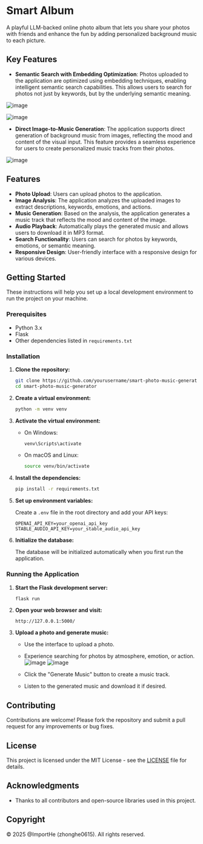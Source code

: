 # Smart Album

A playful LLM-backed online photo album that lets you share your photos with friends and enhance the fun by adding personalized background music to each picture.

## Key Features

- **Semantic Search with Embedding Optimization**: Photos uploaded to the application are optimized using embedding techniques, enabling intelligent semantic search capabilities. This allows users to search for photos not just by keywords, but by the underlying semantic meaning.

![image](https://github.com/user-attachments/assets/edc6b4ec-bdbb-4ac2-8fc9-47463b4acfab)

![image](https://github.com/user-attachments/assets/7cd6ac0e-a27f-4db5-b7f8-9421dde999b1)
  
- **Direct Image-to-Music Generation**: The application supports direct generation of background music from images, reflecting the mood and content of the visual input. This feature provides a seamless experience for users to create personalized music tracks from their photos.

![image](https://github.com/user-attachments/assets/cbc14243-d894-44ec-8ab8-4917dffdf3a7)

## Features

- **Photo Upload**: Users can upload photos to the application.
- **Image Analysis**: The application analyzes the uploaded images to extract descriptions, keywords, emotions, and actions.
- **Music Generation**: Based on the analysis, the application generates a music track that reflects the mood and content of the image.
- **Audio Playback**: Automatically plays the generated music and allows users to download it in MP3 format.
- **Search Functionality**: Users can search for photos by keywords, emotions, or semantic meaning.
- **Responsive Design**: User-friendly interface with a responsive design for various devices.

## Getting Started

These instructions will help you set up a local development environment to run the project on your machine.

### Prerequisites

- Python 3.x
- Flask
- Other dependencies listed in `requirements.txt`

### Installation

1. **Clone the repository:**

   ```bash
   git clone https://github.com/yourusername/smart-photo-music-generator.git
   cd smart-photo-music-generator
   ```

2. **Create a virtual environment:**

   ```bash
   python -m venv venv
   ```

3. **Activate the virtual environment:**

   - On Windows:

     ```bash
     venv\Scripts\activate
     ```

   - On macOS and Linux:

     ```bash
     source venv/bin/activate
     ```

4. **Install the dependencies:**

   ```bash
   pip install -r requirements.txt
   ```

5. **Set up environment variables:**

   Create a `.env` file in the root directory and add your API keys:

   ```plaintext
   OPENAI_API_KEY=your_openai_api_key
   STABLE_AUDIO_API_KEY=your_stable_audio_api_key
   ```

6. **Initialize the database:**

   The database will be initialized automatically when you first run the application.

### Running the Application

1. **Start the Flask development server:**

   ```bash
   flask run
   ```

2. **Open your web browser and visit:**

   ```
   http://127.0.0.1:5000/
   ```

3. **Upload a photo and generate music:**
   - Use the interface to upload a photo.
   - Experience searching for photos by atmosphere, emotion, or action.
   ![image](https://github.com/user-attachments/assets/ed09caf7-52f6-43eb-b419-10fc17453073)
   ![image](https://github.com/user-attachments/assets/5cbab5c4-08c2-475b-97e7-cef294cd0c76)

   - Click the "Generate Music" button to create a music track.
   - Listen to the generated music and download it if desired.

## Contributing

Contributions are welcome! Please fork the repository and submit a pull request for any improvements or bug fixes.

## License

This project is licensed under the MIT License - see the [LICENSE](LICENSE) file for details.

## Acknowledgments

- Thanks to all contributors and open-source libraries used in this project.

## Copyright

© 2025 @ImportHe (zhonghe0615). All rights reserved. 
